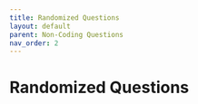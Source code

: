 ```yaml
---
title: Randomized Questions
layout: default
parent: Non-Coding Questions
nav_order: 2
---
```


# Randomized Questions